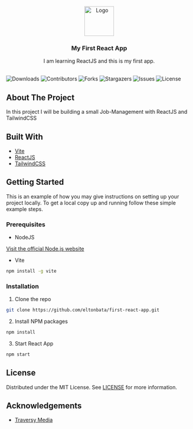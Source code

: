 <br/>
<p align="center">
  <a href="https://github.com/eltonbata/first-react-app">
    <img src="https://cdn4.iconfinder.com/data/icons/logos-3/600/React.js_logo-512.png" alt="Logo" width="80" height="80">
  </a>

  <h3 align="center">My First React App</h3>

  <p align="center">
    I am learning ReactJS and this is my first app.
    <br/>
    <br/>
  </p>
</p>

![Downloads](https://img.shields.io/github/downloads/eltonbata/first-react-app/total) ![Contributors](https://img.shields.io/github/contributors/eltonbata/first-react-app?color=dark-green) ![Forks](https://img.shields.io/github/forks/eltonbata/first-react-app?style=social) ![Stargazers](https://img.shields.io/github/stars/eltonbata/first-react-app?style=social) ![Issues](https://img.shields.io/github/issues/eltonbata/first-react-app) ![License](https://img.shields.io/github/license/eltonbata/first-react-app)

## About The Project

In this project I will be building a small Job-Management with ReactJS and TailwindCSS

## Built With

- [Vite](https://vitejs.dev/)
- [ReactJS](https://react.dev/)
- [TailwindCSS](https://tailwindcss.com/)

## Getting Started

This is an example of how you may give instructions on setting up your project locally.
To get a local copy up and running follow these simple example steps.

### Prerequisites

- NodeJS

[Visit the official Node.js website](https://nodejs.org/en/download/)

- Vite

```sh
npm install -g vite
```

### Installation

1. Clone the repo

```sh
git clone https://github.com/eltonbata/first-react-app.git
```

2. Install NPM packages

```sh
npm install
```

3. Start React App

```sh
npm start
```

## License

Distributed under the MIT License. See [LICENSE](https://github.com/EltonBata/first-react-app/blob/master/LICENSE) for more information.

## Acknowledgements

- [Traversy Media](https://youtu.be/LDB4uaJ87e0)
